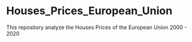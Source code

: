 # Houses_Prices_European_Union
This repository analyze the Houses Prices of the European Union 2000 - 2020
